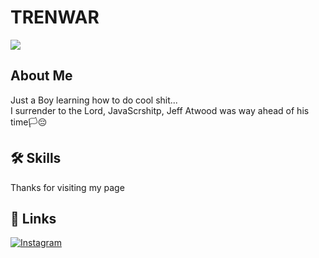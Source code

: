 # TRENWAR
![](https://media.giphy.com/media/Rlwz4m0aHgXH13jyrE/giphy-downsized.gif)

## About Me
Just a Boy learning how to do cool shit...  
I surrender to the Lord, JavaScrshitp, Jeff Atwood was way ahead of his time🏳️😔

## 🛠 Skills
Thanks for visiting my page


## 🔗 Links
[![Instagram](https://img.shields.io/badge/Instagram-E4405F?style=for-the-badge&logo=instagram&logoColor=white)](https://instagram.com/trenwar)


